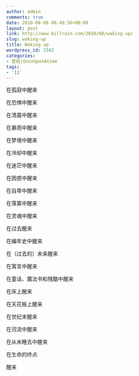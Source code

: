 ```yaml
---
author: admin
comments: true
date: 2010-08-08 06:49:56+00:00
layout: post
link: http://www.billrain.com/2010/08/waking-up/
slug: waking-up
title: Waking up
wordpress_id: 2542
categories:
- 曾经|OnceUponAtime
tags:
- '11'
---
```


在孤寂中醒来

 

在恐惧中醒来

 

在清晨中醒来

 

在暴雨中醒来

 

在梦境中醒来

 

在冷却中醒来

 

在迷茫中醒来

 

在困惑中醒来

 

在自卑中醒来

 

在落寞中醒来

 

在灵魂中醒来

 

在过去醒来

 

在编年史中醒来

 

在（过去的）未来醒来

 

在寓言中醒来

 

在童话、魔法书和残酷中醒来

 

在床上醒来

 

在天花板上醒来

 

在世纪末醒来

 

在河流中醒来

 

在从未睡去中醒来

 

在生命的终点

 

醒来
